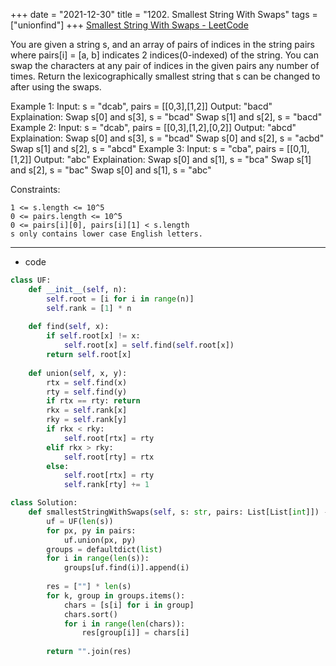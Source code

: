 +++ 
date = "2021-12-30"
title = "1202. Smallest String With Swaps"
tags = ["unionfind"]
+++
[Smallest String With Swaps - LeetCode](https://leetcode.com/problems/smallest-string-with-swaps/)

You are given a string s, and an array of pairs of indices in the string pairs where pairs[i] = [a, b] indicates 2 indices(0-indexed) of the string.
You can swap the characters at any pair of indices in the given pairs any number of times.
Return the lexicographically smallest string that s can be changed to after using the swaps.
 
Example 1:
Input: s = "dcab", pairs = [[0,3],[1,2]] Output: "bacd" Explaination: Swap s[0] and s[3], s = "bcad" Swap s[1] and s[2], s = "bacd" 
Example 2:
Input: s = "dcab", pairs = [[0,3],[1,2],[0,2]] Output: "abcd" Explaination:  Swap s[0] and s[3], s = "bcad" Swap s[0] and s[2], s = "acbd" Swap s[1] and s[2], s = "abcd"
Example 3:
Input: s = "cba", pairs = [[0,1],[1,2]] Output: "abc" Explaination:  Swap s[0] and s[1], s = "bca" Swap s[1] and s[2], s = "bac" Swap s[0] and s[1], s = "abc" 
 
Constraints:

	1 <= s.length <= 10^5
	0 <= pairs.length <= 10^5
	0 <= pairs[i][0], pairs[i][1] < s.length
	s only contains lower case English letters.

---
- code 
```py
class UF:
    def __init__(self, n):
        self.root = [i for i in range(n)]
        self.rank = [1] * n
    
    def find(self, x):
        if self.root[x] != x:
            self.root[x] = self.find(self.root[x])
        return self.root[x]
    
    def union(self, x, y):
        rtx = self.find(x)
        rty = self.find(y)
        if rtx == rty: return
        rkx = self.rank[x]
        rky = self.rank[y]
        if rkx < rky:
            self.root[rtx] = rty
        elif rkx > rky:
            self.root[rty] = rtx
        else:
            self.root[rtx] = rty
            self.rank[rty] += 1

class Solution:
    def smallestStringWithSwaps(self, s: str, pairs: List[List[int]]) -> str:
        uf = UF(len(s))
        for px, py in pairs:
            uf.union(px, py)
        groups = defaultdict(list)
        for i in range(len(s)):
            groups[uf.find(i)].append(i)
        
        res = [""] * len(s)
        for k, group in groups.items():
            chars = [s[i] for i in group]
            chars.sort()
            for i in range(len(chars)):
                res[group[i]] = chars[i]
                
        return "".join(res)
```

